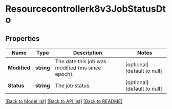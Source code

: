 # Resourcecontrollerk8v3JobStatusDto

## Properties
Name | Type | Description | Notes
------------ | ------------- | ------------- | -------------
**Modified** | **string** | The date this job was modified (ms since epoch). | [optional] [default to null]
**Status** | **string** | The job status. | [optional] [default to null]

[[Back to Model list]](../README.md#documentation-for-models) [[Back to API list]](../README.md#documentation-for-api-endpoints) [[Back to README]](../README.md)

